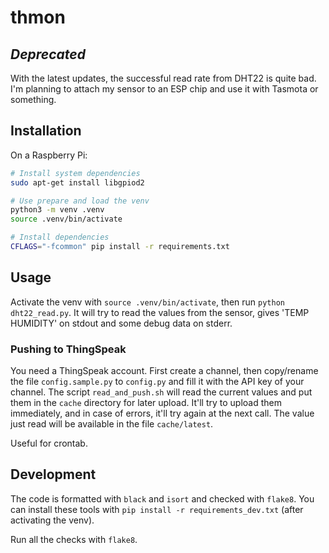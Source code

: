 # thmon

## _Deprecated_

With the latest updates, the successful read rate from DHT22 is quite bad.
I'm planning to attach my sensor to an ESP chip and use it with Tasmota or something.

## Installation

On a Raspberry Pi:

```sh
# Install system dependencies
sudo apt-get install libgpiod2

# Use prepare and load the venv
python3 -m venv .venv
source .venv/bin/activate

# Install dependencies
CFLAGS="-fcommon" pip install -r requirements.txt
```

## Usage

Activate the venv with `source .venv/bin/activate`, then run `python dht22_read.py`.
It will try to read the values from the sensor, gives 'TEMP HUMIDITY' on stdout and some debug data on stderr.

### Pushing to ThingSpeak

You need a ThingSpeak account. First create a channel, then copy/rename the file `config.sample.py` to `config.py` and fill it with the API key of your channel.
The script `read_and_push.sh` will read the current values and put them in the `cache` directory for later upload.
It'll try to upload them immediately, and in case of errors, it'll try again at the next call.
The value just read will be available in the file `cache/latest`.

Useful for crontab.

## Development

The code is formatted with `black` and `isort` and checked with `flake8`.
You can install these tools with `pip install -r requirements_dev.txt` (after activating the venv).

Run all the checks with `flake8`.
